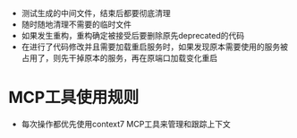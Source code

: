 - 测试生成的中间文件，结束后都要彻底清理
- 随时随地清理不需要的临时文件
- 如果发生重构，重构确定被接受后要删除原先deprecated的代码
- 在进行了代码修改并且需要加载重启服务时，如果发现原本需要使用的服务被占用了，则先干掉原本的服务，再在原端口加载变化重启

# MCP工具使用规则
- 每次操作都优先使用context7 MCP工具来管理和跟踪上下文